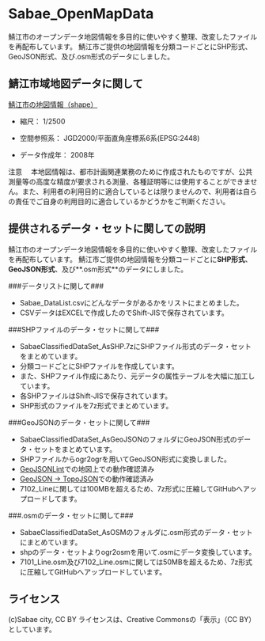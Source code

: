 Sabae_OpenMapData
=================

鯖江市のオープンデータ地図情報を多目的に使いやすく整理、改変したファイルを再配布しています。
鯖江市ご提供の地図情報を分類コードごとにSHP形式、GeoJSON形式、及び.osm形式のデータにしました。


鯖江市域地図データに関して
--------------------------
[鯖江市の地図情報（shape）](http://www.city.sabae.fukui.jp/pageview.html?id=13892)

* 縮尺： 1/2500

* 空間参照系： JGD2000/平面直角座標系6系(EPSG:2448)

* データ作成年： 2008年


注意
　本地図情報は、都市計画関連業務のために作成されたものですが、公共測量等の高度な精度が要求される測量、各種証明等には使用することができません。また、利用者の利用目的に適合しているとは限りませんので、利用者は自らの責任でご自身の利用目的に適合しているかどうかをご判断ください。


提供されるデータ・セットに関しての説明
---------------------------------------
  鯖江市のオープンデータ地図情報を多目的に使いやすく整理、改変したファイルを再配布しています。
  鯖江市ご提供の地図情報を分類コードごとに**SHP形式**、**GeoJSON形式**、及び**.osm形式**のデータにしました。

###データリストに関して###
* Sabae_DataList.csvにどんなデータがあるかをリストにまとめました。
* CSVデータはEXCELで作成したのでShift-JISで保存されています。

###SHPファイルのデータ・セットに関して###
* SabaeClassifiedDataSet_AsSHP.7zにSHPファイル形式のデータ・セットをまとめています。
* 分類コードごとにSHPファイルを作成しています。
* また、SHPファイル作成にあたり、元データの属性テーブルを大幅に加工しています。
* 各SHPファイルはShift-JISで保存されています。
* SHP形式のファイルを7z形式でまとめています。

###GeoJSONのデータ・セットに関して###
* SabaeClassifiedDataSet_AsGeoJSONのフォルダにGeoJSON形式のデータ・セットをまとめています。
* SHPファイルからogr2ogrを用いてGeoJSON形式に変換しました。
* [GeoJSONLint](http://geojsonlint.com/)での地図上での動作確認済み
* [GeoJSON -> TopoJSON](http://jeffpaine.github.io/geojson-topojson/)での動作確認済み
* 7102_Lineに関しては100MBを超えるため、7z形式に圧縮してGitHubへアップロードしてます。

###.osmのデータ・セットに関して###
* SabaeClassifiedDataSet_AsOSMのフォルダに.osm形式のデータ・セットにまとめています。
* shpのデータ・セットよりogr2osmを用いて.osmにデータ変換しています。
* 7101_Line.osm及び7102_Line.osmに関しては50MBを超えるため、7z形式に圧縮してGitHubへアップロードしています。

ライセンス
----------
(c)Sabae city, CC BY 
ライセンスは、Creative Commonsの「表示」（CC BY）としています。


